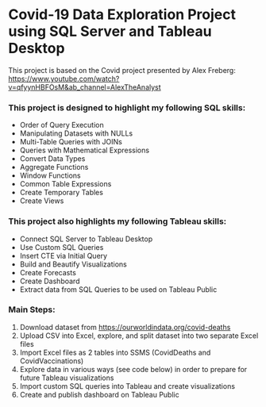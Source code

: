 # Covid-19 Data Exploration Project using SQL Server and Tableau Desktop
This project is based on the Covid project presented by Alex Freberg: https://www.youtube.com/watch?v=qfyynHBFOsM&ab_channel=AlexTheAnalyst

### This project is designed to highlight my following SQL skills:

- Order of Query Execution
- Manipulating Datasets with NULLs
- Multi-Table Queries with JOINs
- Queries with Mathematical Expressions
- Convert Data Types
- Aggregate Functions
- Window Functions
- Common Table Expressions
- Create Temporary Tables
- Create Views

### This project also highlights my following Tableau skills:

- Connect SQL Server to Tableau Desktop
- Use Custom SQL Queries
- Insert CTE via Initial Query
- Build and Beautify Visualizations
- Create Forecasts
- Create Dashboard
- Extract data from SQL Queries to be used on Tableau Public


### Main Steps:

1. Download dataset from https://ourworldindata.org/covid-deaths
2. Upload CSV into Excel, explore, and split dataset into two separate Excel files
3. Import Excel files as 2 tables into SSMS (CovidDeaths and CovidVaccinations)
4. Explore data in various ways (see code below) in order to prepare for future Tableau visualizations
5. Import custom SQL queries into Tableau and create visualizations
6. Create and publish dashboard on Tableau Public
